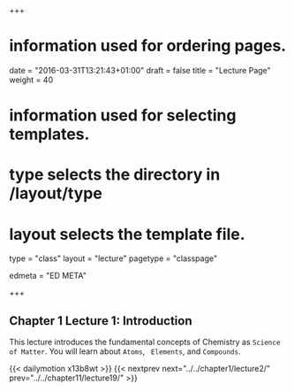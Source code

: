 +++
# information used for ordering pages.
date = "2016-03-31T13:21:43+01:00"
draft = false
title = "Lecture Page"
weight = 40

# information used for selecting templates.
# type selects the directory in /layout/type
# layout selects the template file.

type   = "class"
layout = "lecture"
pagetype = "classpage"





edmeta = "ED META"

+++
## Chapter 1 Lecture 1: Introduction
<p class="lead">
This lecture introduces the fundamental concepts of Chemistry as <code>Science of Matter</code>.
You will learn about <code>Atoms</code>, <code> Elements</code>, and <code>Compounds</code>.
</p>

{{< dailymotion x13b8wt >}}
{{< nextprev next="../../chapter1/lecture2/"     prev="../../chapter11/lecture19/"  >}}
